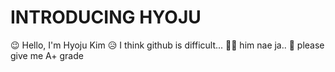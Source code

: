 # INTRODUCING HYOJU
😉 Hello, I'm Hyoju Kim
😥 I think github is difficult...
😵‍💫 him nae ja..
🥺 please give me A+ grade